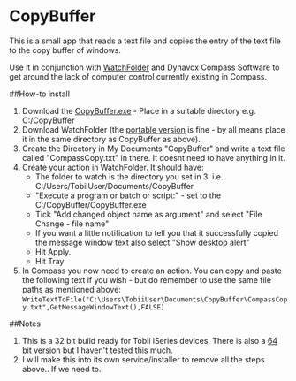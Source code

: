 CopyBuffer
==========

This is a small app that reads a text file and copies the entry of the text file to the copy buffer of windows.

Use it in conjunction with [WatchFolder](http://leelusoft.blogspot.in/2011/10/watch-4-folder-23.html) and Dynavox Compass Software to get around the lack of computer control currently existing in Compass.

##How-to install

1. Download the [CopyBuffer.exe](https://s3-eu-west-1.amazonaws.com/script-exes/CopyBuffer.exe) - Place in a suitable directory e.g. C:/CopyBuffer
2. Download WatchFolder (the [portable version](http://leelusoft.altervista.org/alterpages/files/W4F25Free.zip) is fine - by all means place it in the same directory as CopyBuffer as above). 
3. Create the Directory in My Documents "CopyBuffer" and write a text file called "CompassCopy.txt" in there. It doesnt need to have anything in it.
4. Create your action in WatchFolder. It should have:
    - The folder to watch is the directory you set in 3. i.e. C:/Users/TobiiUser/Documents/CopyBuffer
    - "Execute a program or batch or script:" - set to the C:/CopyBuffer/CopyBuffer.exe 
    - Tick "Add changed object name as argument" and select "File Change - file name"
    - If you want a little notification to tell you that it successfully copied the message window text also select "Show desktop alert"
    - Hit Apply. 
    - Hit Tray
5. In Compass you now need to create an action. You can copy and paste the following text if you wish - but do remember to use the same file paths as mentioned above:
    ``WriteTextToFile("C:\Users\TobiiUser\Documents\CopyBuffer\CompassCopy.txt",GetMessageWindowText(),FALSE)``
    
    
##Notes

1. This is a 32 bit build ready for Tobii iSeries devices. There is also a [64 bit version](https://s3-eu-west-1.amazonaws.com/script-exes/CopyBuffer64.exe) but I haven't tested this much.
2. I will make this into its own service/installer to remove all the steps above.. If we need to. 
